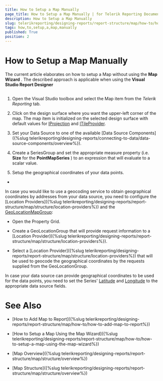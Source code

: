 ```yaml
---
title: How to Setup a Map Manually
page_title: How to Setup a Map Manually | for Telerik Reporting Documentation
description: How to Setup a Map Manually
slug: telerikreporting/designing-reports/report-structure/map/how-to/how-to-setup-a-map-manually
tags: how,to,setup,a,map,manually
published: True
position: 2
---
```


# How to Setup a Map Manually



The current article elaborates on how to setup a Map without using the __Map Wizard__ . The described approach is         applicable when using the __Visual Studio Report Designer__ 

## 

1. Open the Visual Studio toolbox and select the Map item from the *Telerik Reporting*  tab.                 

1. Click on the design surface where you want the upper-left corner of the map.                     The map item is initialized on the selected design surface with default values for                   [IProjection](/reporting/api/Telerik.Reporting.IProjection)                   and [ITileProvider](/reporting/api/Telerik.Reporting.ITileProvider).                 

1. Set your Data Source to one of the available [Data Source Components]({%slug telerikreporting/designing-reports/connecting-to-data/data-source-components/overview%}).                 

1. Create a SeriesGroup and set the appropriate measure property (i.e. __Size__  for the __PointMapSeries__ )                   to an expression that will evaluate to a scalar value.                 

1. Setup the geographical coordinates of your data points.

+ 

In case you would like to use a geocoding service to obtain geographical coordinates by addresses from your data source,                       you need to configure the [Location Providers]({%slug telerikreporting/designing-reports/report-structure/map/structure/location-providers%}) and the                       [GeoLocationMapGroup](/reporting/api/Telerik.Reporting.GeoLocationMapGroup):                     

* Open the Property Grid.

* Create a GeoLocationGroup that will provide request information to a [Location Provider]({%slug telerikreporting/designing-reports/report-structure/map/structure/location-providers%}).                           

* Select a [Location Provider]({%slug telerikreporting/designing-reports/report-structure/map/structure/location-providers%}) that will be used to geocode the geographical coordinates by the requests supplied from the GeoLocationGroup.                           

In case your data source can provide geographical coordinates to be used for the data points,                       you need to set the Series' [Latitude](/reporting/api/Telerik.Reporting.PointMapSeries#Telerik_Reporting_PointMapSeries_Latitude) and                       [Longitude](/reporting/api/Telerik.Reporting.PointMapSeries#Telerik_Reporting_PointMapSeries_Longitude) to the appropriate data source fields.                      

# See Also


 * [How to Add Map to Report]({%slug telerikreporting/designing-reports/report-structure/map/how-to/how-to-add-map-to-report%})

 * [How to Setup a Map Using the Map Wizard]({%slug telerikreporting/designing-reports/report-structure/map/how-to/how-to-setup-a-map-using-the-map-wizard%})

 * [Map Overview]({%slug telerikreporting/designing-reports/report-structure/map/structure/overview%})

 * [Map Structure]({%slug telerikreporting/designing-reports/report-structure/map/structure/overview%})
